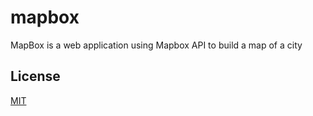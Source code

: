 # mapbox
MapBox is a web application using Mapbox API to build a map of a city

## License
[MIT](https://choosealicense.com/licenses/mit/)

